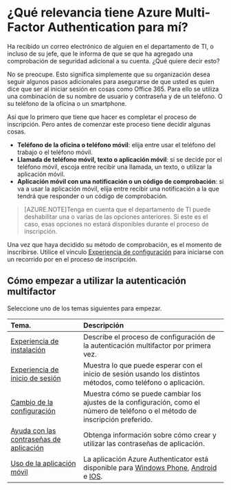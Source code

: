 <properties 
	pageTitle="¿Qué relevancia tiene Azure Multi-Factor Authentication para mí?" 
	description="Esta es la página de Azure Multi-Factor Authentication que ayudará a los usuarios finales para avanzar con Azure Multi-Factor Authentication." 
	services="multi-factor-authentication" 
	documentationCenter="" 
	authors="billmath" 
	manager="terrylan" 
	editor="bryanla"/>

<tags 
	ms.service="multi-factor-authentication" 
	ms.workload="identity" 
	ms.tgt_pltfrm="na" 
	ms.devlang="na" 
	ms.topic="article" 
	ms.date="06/30/2015" 
	ms.author="billmath"/>



# ¿Qué relevancia tiene Azure Multi-Factor Authentication para mí?

Ha recibido un correo electrónico de alguien en el departamento de TI, o incluso de su jefe, que le informa de que se que ha agregado una comprobación de seguridad adicional a su cuenta. ¿Qué quiere decir esto?

No se preocupe. Esto significa simplemente que su organización desea seguir algunos pasos adicionales para asegurarse de que usted es quien dice que ser al iniciar sesión en cosas como Office 365. Para ello se utiliza una combinación de su nombre de usuario y contraseña y de un teléfono. O su teléfono de la oficina o un smartphone.

Así que lo primero que tiene que hacer es completar el proceso de inscripción. Pero antes de comenzar este proceso tiene decidir algunas cosas.

- **Teléfono de la oficina o teléfono móvil**: elija entre usar el teléfono del trabajo o el teléfono móvil.
- **Llamada de teléfono móvil, texto o aplicación móvil**: si se decide por el teléfono móvil, escoja entre recibir una llamada, un texto, o utilizar la aplicación móvil.
- **Aplicación móvil con una notificación o un código de comprobación**: si va a usar la aplicación móvil, elija entre recibir una notificación a la que tendrá que responder o un código de comprobación.

> [AZURE.NOTE]Tenga en cuenta que el departamento de TI puede deshabilitar una o varias de las opciones anteriores. Si este es el caso, esas opciones no estará disponibles durante el proceso de inscripción.

Una vez que haya decidido su método de comprobación, es el momento de inscribirse. Utilice el vínculo [Experiencia de configuración](multi-factor-authentication-end-user-first-time.md) para iniciarse con un recorrido por en el proceso de inscripción.


## Cómo empezar a utilizar la autenticación multifactor

Seleccione uno de los temas siguientes para empezar.

Tema.|Descripción
:------------- | :------------- | 
[Experiencia de instalación](multi-factor-authentication-end-user-first-time.md)| Describe el proceso de configuración de la autenticación multifactor por primera vez.
[Experiencia de inicio de sesión](multi-factor-authentication-end-user-signin.md)|Muestra lo que puede esperar con el inicio de sesión usando los distintos métodos, como teléfono o aplicación.
[Cambio de la configuración](multi-factor-authentication-end-user-manage-settings.md)|Muestra cómo se puede cambiar los ajustes de la configuración, como el número de teléfono o el método de inscripción preferido.
[Ayuda con las contraseñas de aplicación](multi-factor-authentication-end-user-app-passwords.md)| Obtenga información sobre cómo crear y utilizar las contraseñas de aplicación.
[Uso de la aplicación móvil](multi-factor-authentication-azure-authenticator.md)|La aplicación Azure Authenticator está disponible para [Windows Phone](http://www.windowsphone.com/es-es/store/app/azure-authenticator/03a5b2bf-6066-418f-b569-e8aecbc06e50), [Android](https://play.google.com/store/apps/details?id=com.azure.authenticator) e [IOS](https://itunes.apple.com/us/app/azure-authenticator/id983156458).

 

<!---HONumber=August15_HO6-->